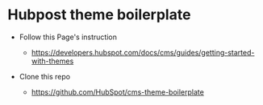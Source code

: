 # Hubpost theme boilerplate

- Follow this Page's instruction
    -  https://developers.hubspot.com/docs/cms/guides/getting-started-with-themes

- Clone this repo
    -  https://github.com/HubSpot/cms-theme-boilerplate
